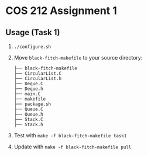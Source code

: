 # COS 212 Assignment 1

## Usage (Task 1)
1. `./configure.sh`
2. Move `black-fitch-makefile` to your source directory:

	```
	├── black-fitch-makefile
	├── CircularList.C
	├── CircularList.h
	├── Deque.C
	├── Deque.h
	├── main.C
	├── makefile
	├── package.sh
	├── Queue.C
	├── Queue.h
	├── Stack.C
	├── Stack.h
	```

3. Test with `make -f black-fitch-makefile task1`
4. Update with `make -f black-fitch-makefile pull`
